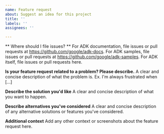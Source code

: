 ```yaml
---
name: Feature request
about: Suggest an idea for this project
title: ''
labels: ''
assignees: ''

---
```


** Where should I file issues? **
For ADK documentation, file issues or pull requests at https://github.com/google/adk-docs.
For ADK samples, file issues or pull requests at https://github.com/google/adk-samples.
For ADK itself, file issues or pull requests here.

**Is your feature request related to a problem? Please describe.**
A clear and concise description of what the problem is. Ex. I'm always frustrated when [...]

**Describe the solution you'd like**
A clear and concise description of what you want to happen.

**Describe alternatives you've considered**
A clear and concise description of any alternative solutions or features you've considered.

**Additional context**
Add any other context or screenshots about the feature request here.
